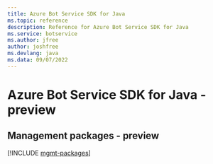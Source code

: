```yaml
---
title: Azure Bot Service SDK for Java
ms.topic: reference
description: Reference for Azure Bot Service SDK for Java
ms.service: botservice
ms.author: jfree
author: joshfree
ms.devlang: java
ms.data: 09/07/2022
---
```

# Azure Bot Service SDK for Java - preview

## Management packages - preview
[!INCLUDE [mgmt-packages](bot-service-mgmt-index.md)]